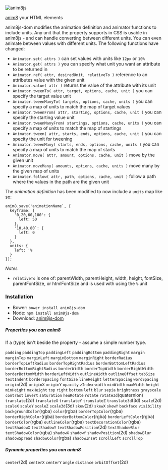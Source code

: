 ![anim8js](https://github.com/anim8js/anim8js/blob/master/images/anim8js-logo.png)

[anim8](https://github.com/anim8js/anim8js) your HTML elements

anim8js-dom modifies the animation definition and animator functions to include units. Any unit that the property supports in CSS is usable in anim8js - and can handle converting between different units. You can even animate between values with different units. The following functions have changed:

- `Animator.set( attrs )` can set values with units like `12px` or `10%`
- `Animator.get( attrs )` you can specify what unit you want an attribute to be returned in
- `Animator.ref( attr, desiredUnit, relativeTo )` reference to an attributes value with the given unit
- `Animator.value( attr )` returns the value of the attribute with its unit
- `Animator.tweenTo( attr, target, options, cache, unit )` you can specify the target value unit
- `Animator.tweenManyTo( targets, options, cache, units )` you can specify a map of units to match the map of target values
- `Animator.tweenFrom( attr, starting, options, cache, unit )` you can specify the starting value unit
- `Animator.tweenManyFrom( startings, options, cache, units )` you can specify a map of units to match the map of startings
- `Animator.tween( attr, starts, ends, options, cache, unit )` you can specity the unit for tweening
- `Animator.tweenMany( starts, ends, options, cache, units )` you can specify a map of units to match the map of starts
- `Animator.move( attr, amount, options, cache, unit )` move by the given unit
- `Animator.moveMany( amounts, options, cache, units )` move many by the given map of units
- `Animator.follow( attr, path, options, cache, unit )` follow a path where the values in the path are the given unit

The *animation definition* has been modified to now include a `units` map like so:

```
anim8.save('animationName`, {
  keyframe: {
    '0,20,60,100': {
      left: 50
    },
    '10,40,80`: {
      left: 0
    }
  },
  units: {
    left: '%
  }
});
```

*Notes*
- `relativeTo` is one of: parentWidth, parentHeight, width, height, fontSize, parentFontSize, or htmlFontSize and is used with using the `%` unit

### Installation

- Bower: `bower install anim8js-dom`
- Node: `npm install anim8js-dom`
- Download: [anim8js-dom](https://raw.githubusercontent.com/anim8js/anim8js-dom/master/build/anim8js-dom.js)

##### Properties you can anim8

If a (type) isn't beside the property - assume a simple number type.

`padding` `paddingTop` `paddingLeft` `paddingBottom` `paddingRight`
`margin` `marginTop` `marginLeft` `marginBottom` `marginRight`
`borderRadius` `borderTopLeftRadius` `borderTopRightRadius` `borderBottomLeftRadius` `borderBottomRightRadius`
`borderWidth` `borderTopWidth` `borderRightWidth` `borderBottomWidth` `borderLeftWidth`
`outlineWidth` `outlineOffset` `tabSize` `textIndent` `borderSpacing` `fontSize`  `lineHeight` `letterSpacing` `wordSpacing`
`origin`(2d) `originX` `originY`
`opacity` `zIndex`
`width` `minWidth` `maxWidth` `height` `minHeight` `maxHeight`
`top` `right` `bottom` `left`
`blur` `sepia` `brightness` `grayscale` `contrast` `invert` `saturation` `heuRotate`
`rotate` `rotate3d`(quaternion)
`translate`(2d) `translateX` `translateY` `translateZ` `translate3d`(3d)
`scale`(2d) `scaleX` `scaleY` `scaleZ` `scale3d`(3d)
`skew`(2d) `skewX` `skewY`
`backface` `visibility`
`backgroundColor`(rgba) `color`(rgba) `borderTopColor`(rgba) `borderRightColor`(rgba) `borderBottomColor`(rgba) `borderLeftColor`(rgba) `borderColor`(rgba) `outlineColor`(rgba) `textDecorationColor`(rgba)
`textShadowX` `textShadowY` `textShadowPosition`(2d) `textShadowBlur` `textShadowColor`(rgba)
`shadowX` `shadowY` `shadowPosition`(2d) `shadowBlur` `shadowSpread` `shadowColor`(rgba) `shadowInset`
`scrollLeft` `scrollTop`

##### Dynamic properties you can anim8

`center`(2d) `centerX` `centerY`
`angle` `distance` `orbitOffset`(2d)
